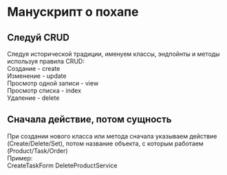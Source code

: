 # Манускрипт о похапе

## Следуй CRUD

Следуя исторической традиции, именуем классы, эндпойнты и методы используя правила CRUD:  
Создание - create  
Изменение - update  
Просмотр одной записи - view  
Просмотр списка - index  
Удаление - delete  

## Сначала действие, потом сущность

При создании нового класса или метода сначала указываем действие (Create/Delete/Set), потом название объекта, с которым работаем (Product/Task/Order)  
Пример:  
CreateTaskForm
DeleteProductService
